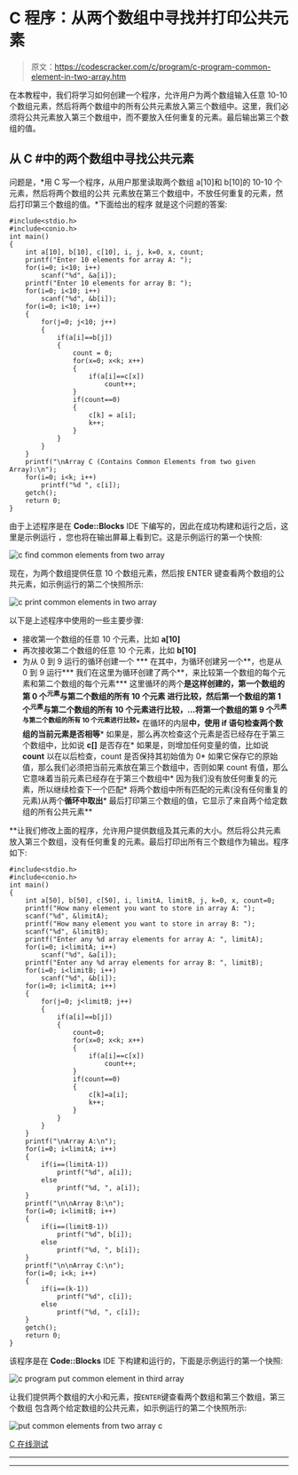 # C 程序：从两个数组中寻找并打印公共元素

> 原文：<https://codescracker.com/c/program/c-program-common-element-in-two-array.htm>

在本教程中，我们将学习如何创建一个程序，允许用户为两个数组输入任意 10-10 个数组元素，然后将两个数组中的所有公共元素放入第三个数组中。这里，我们必须将公共元素放入第三个数组中，而不要放入任何重复的元素。最后输出第三个数组的值。

## 从 C #中的两个数组中寻找公共元素

问题是，*用 C 写一个程序，从用户那里读取两个数组 a[10]和 b[10]的 10-10 个元素，然后将两个数组的公共 元素放在第三个数组中，不放任何重复的元素，然后打印第三个数组的值。*下面给出的程序 就是这个问题的答案:

```
#include<stdio.h>
#include<conio.h>
int main()
{
    int a[10], b[10], c[10], i, j, k=0, x, count;
    printf("Enter 10 elements for array A: ");
    for(i=0; i<10; i++)
        scanf("%d", &a[i]);
    printf("Enter 10 elements for array B: ");
    for(i=0; i<10; i++)
        scanf("%d", &b[i]);
    for(i=0; i<10; i++)
    {
        for(j=0; j<10; j++)
        {
            if(a[i]==b[j])
            {
                count = 0;
                for(x=0; x<k; x++)
                {
                    if(a[i]==c[x])
                        count++;
                }
                if(count==0)
                {
                    c[k] = a[i];
                    k++;
                }
            }
        }
    }
    printf("\nArray C (Contains Common Elements from two given Array):\n");
    for(i=0; i<k; i++)
        printf("%d ", c[i]);
    getch();
    return 0;
}
```

由于上述程序是在 **Code::Blocks** IDE 下编写的，因此在成功构建和运行之后，这里是示例运行 ，您也将在输出屏幕上看到它。这是示例运行的第一个快照:

![c find common elements from two array](img/cb2a223958b09ecc05c0cfeaaa57142f.png)

现在，为两个数组提供任意 10 个数组元素，然后按 ENTER 键查看两个数组的公共元素，如示例运行的第二个快照所示:

![c print common elements in two array](img/3ecec1eab2d47ccc30afb13ed71a96ce.png)

以下是上述程序中使用的一些主要步骤:

*   接收第一个数组的任意 10 个元素，比如 **a[10]**
*   再次接收第二个数组的任意 10 个元素，比如 **b[10]**
*   为从 0 到 9 运行的循环创建一个
***   在其中，为循环创建另一个**，也是从 0 到 9 运行***   我们在这里为循环创建了两个**，来比较第一个数组的每个元素和第二个数组的每个元素***   这里循环的两个**是这样创建的，第一个数组的第 0 个<sup>元素</sup>与第二个数组的所有 10 个元素 进行比较，然后第一个数组的第 1 个<sup>元素</sup>与第二个数组的所有 10 个元素进行比较，...将第一个数组的第 9 个<sup>元素与第二个数组的所有 10 个元素进行比较</sup>***   在循环的内层**中，使用 **if** 语句检查两个数组的当前元素是否相等***   如果是，那么再次检查这个元素是否已经存在于第三个数组中，比如说 **c[]** 是否存在*   如果是，则增加任何变量的值，比如说 **count** 以在以后检查，count 是否保持其初始值为 0*   如果它保存它的原始值，那么我们必须把当前元素放在第三个数组中，否则如果 count 有值，那么它意味着当前元素已经存在于第三个数组中*   因为我们没有放任何重复的元素，所以继续检查下一个匹配*   将两个数组中所有匹配的元素(没有任何重复的元素)从两个**循环中取出***   最后打印第三个数组的值，它显示了来自两个给定数组的所有公共元素**

 **让我们修改上面的程序，允许用户提供数组及其元素的大小。然后将公共元素放入第三个数组，没有任何重复的元素。最后打印出所有三个数组作为输出。程序如下:

```
#include<stdio.h>
#include<conio.h>
int main()
{
    int a[50], b[50], c[50], i, limitA, limitB, j, k=0, x, count=0;
    printf("How many element you want to store in array A: ");
    scanf("%d", &limitA);
    printf("How many element you want to store in array B: ");
    scanf("%d", &limitB);
    printf("Enter any %d array elements for array A: ", limitA);
    for(i=0; i<limitA; i++)
        scanf("%d", &a[i]);
    printf("Enter any %d array elements for array B: ", limitB);
    for(i=0; i<limitB; i++)
        scanf("%d", &b[i]);
    for(i=0; i<limitA; i++)
    {
        for(j=0; j<limitB; j++)
        {
            if(a[i]==b[j])
            {
                count=0;
                for(x=0; x<k; x++)
                {
                    if(a[i]==c[x])
                        count++;
                }
                if(count==0)
                {
                    c[k]=a[i];
                    k++;
                }
            }
        }
    }
    printf("\nArray A:\n");
    for(i=0; i<limitA; i++)
    {
        if(i==(limitA-1))
            printf("%d", a[i]);
        else
            printf("%d, ", a[i]);
    }
    printf("\n\nArray B:\n");
    for(i=0; i<limitB; i++)
    {
        if(i==(limitB-1))
            printf("%d", b[i]);
        else
            printf("%d, ", b[i]);
    }
    printf("\n\nArray C:\n");
    for(i=0; i<k; i++)
    {
        if(i==(k-1))
            printf("%d", c[i]);
        else
            printf("%d, ", c[i]);
    }
    getch();
    return 0;
}
```

该程序是在 **Code::Blocks** IDE 下构建和运行的，下面是示例运行的第一个快照:

![c program put common element in third array](img/e414068f85427ec0a27be6b434345d62.png)

让我们提供两个数组的大小和元素，按`ENTER`键查看两个数组和第三个数组，第三个数组 包含两个给定数组的公共元素，如示例运行的第二个快照所示:

![put common elements from two array c](img/8049b50db127eb820d27ec1509b50838.png)

[C 在线测试](/exam/showtest.php?subid=2)

* * *

* * ***
